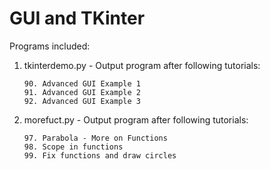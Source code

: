 GUI and TKinter
===============
Programs included:
1. tkinterdemo.py - Output program after following tutorials:

       90. Advanced GUI Example 1
       91. Advanced GUI Example 2
       92. Advanced GUI Example 3

2. morefuct.py - Output program after following tutorials:

       97. Parabola - More on Functions
       98. Scope in functions
       99. Fix functions and draw circles

